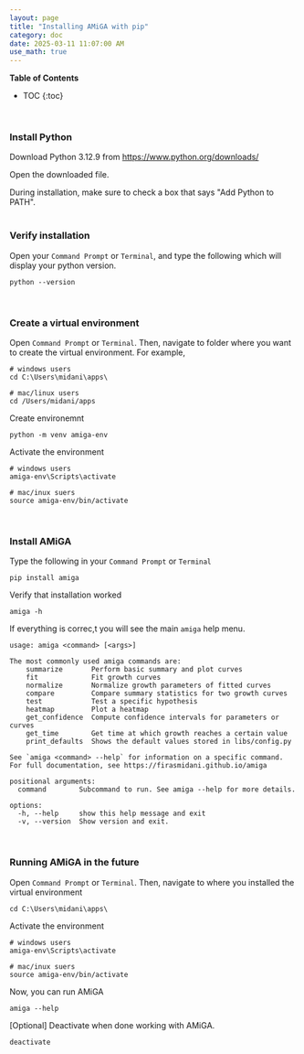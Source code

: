 ```yaml
---
layout: page
title: "Installing AMiGA with pip"
category: doc
date: 2025-03-11 11:07:00 AM
use_math: true
---
```


**Table of Contents**

* TOC
{:toc}
<br />

### Install Python
  
Download Python 3.12.9 from https://www.python.org/downloads/

Open the downloaded file. 

During installation, make sure to check a box that says "Add Python to PATH". 
<br>
<br>

### Verify installation

Open your `Command Prompt` or `Terminal`, and type the following which will display your python version. 

```
python --version
```
<br>

### Create a virtual environment

Open `Command Prompt` or `Terminal`. Then, navigate to folder where you want to create the virtual environment. For example, 

```
# windows users
cd C:\Users\midani\apps\

# mac/linux users
cd /Users/midani/apps
```

Create environemnt

```
python -m venv amiga-env
```

Activate the environment

```
# windows users
amiga-env\Scripts\activate

# mac/inux suers
source amiga-env/bin/activate
```
<br>

### Install AMiGA
Type the following in your `Command Prompt` or `Terminal`

```
pip install amiga
```

Verify that installation worked

```
amiga -h
```

If everything is correc,t you will see the main `amiga` help menu. 

```
usage: amiga <command> [<args>]

The most commonly used amiga commands are:
    summarize       Perform basic summary and plot curves
    fit             Fit growth curves
    normalize       Normalize growth parameters of fitted curves
    compare         Compare summary statistics for two growth curves
    test            Test a specific hypothesis
    heatmap         Plot a heatmap
    get_confidence  Compute confidence intervals for parameters or curves
    get_time        Get time at which growth reaches a certain value
    print_defaults  Shows the default values stored in libs/config.py

See `amiga <command> --help` for information on a specific command.
For full documentation, see https://firasmidani.github.io/amiga

positional arguments:
  command        Subcommand to run. See amiga --help for more details.

options:
  -h, --help     show this help message and exit
  -v, --version  Show version and exit.
```
<br>

### Running AMiGA in the future
Open `Command Prompt` or `Terminal`. Then, navigate to where you installed the virtual environment

```
cd C:\Users\midani\apps\
```

Activate the environment

```
# windows users
amiga-env\Scripts\activate

# mac/inux suers
source amiga-env/bin/activate
```

Now, you can run AMiGA

```
amiga --help
```

\[Optional\] Deactivate when done working with AMiGA.

```
deactivate
```

